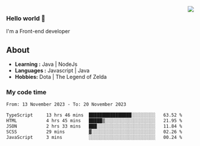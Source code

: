 <img align='right' src="https://github-readme-stats.vercel.app/api?username=jumodada&show_icons=true&theme=vue">

### Hello world 👋

I'm a Front-end developer 
    
## About
-  **Learning :** Java | NodeJs
-  **Languages :** Javascript | Java
-  **Hobbies:** Dota | The Legend of Zelda

### My code time

<!--START_SECTION:waka-->

```txt
From: 13 November 2023 - To: 20 November 2023

TypeScript     13 hrs 46 mins  ████████████████░░░░░░░░░   63.52 %
HTML           4 hrs 45 mins   █████▒░░░░░░░░░░░░░░░░░░░   21.95 %
JSON           2 hrs 33 mins   ███░░░░░░░░░░░░░░░░░░░░░░   11.84 %
SCSS           29 mins         ▓░░░░░░░░░░░░░░░░░░░░░░░░   02.26 %
JavaScript     3 mins          ░░░░░░░░░░░░░░░░░░░░░░░░░   00.24 %
```

<!--END_SECTION:waka-->
